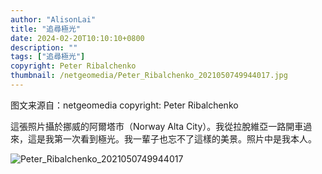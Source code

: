 ```yaml
---
author: "AlisonLai"
title: "追尋極光"
date: 2024-02-20T10:10:10+0800
description: ""
tags: ["追尋極光"]
copyright: Peter Ribalchenko
thumbnail: /netgeomedia/Peter_Ribalchenko_2021050749944017.jpg
---
```

图文来源自：netgeomedia  copyright: Peter Ribalchenko

這張照片攝於挪威的阿爾塔市（Norway Alta City）。我從拉脫維亞一路開車過來，這是我第一次看到極光。我一輩子也忘不了這樣的美景。照片中是我本人。

![Peter_Ribalchenko_2021050749944017](/netgeomedia/Peter_Ribalchenko_2021050749944017.jpg)